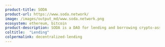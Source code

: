 ```yaml
---
product-title: SODA
product-url: https://www.soda.network/
image: /images/output_md/www.soda.network.png
ecosystem: ethereum, bitcoin
product-description: SODA is a DAO for lending and borrowing crypto-assets. You can borrow DAI within 15 minutes with a fixed rate using Bitcoin (BTC) as a collateral.
coltitle:  "Lending"
colpermalink: decentralized-lending
---
```

